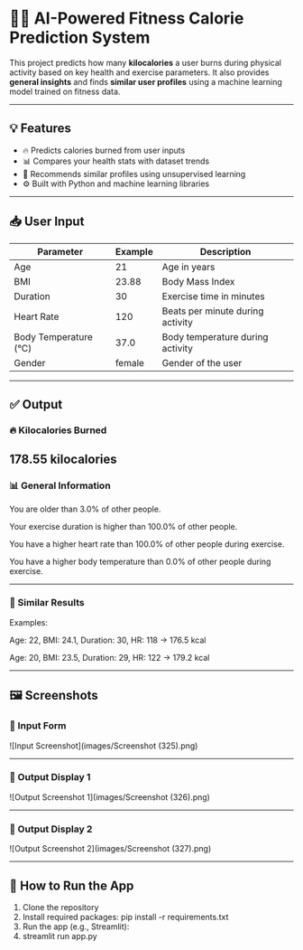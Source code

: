 # 🏃‍♀️ AI-Powered Fitness Calorie Prediction System

This project predicts how many **kilocalories** a user burns during physical activity based on key health and exercise parameters. It also provides **general insights** and finds **similar user profiles** using a machine learning model trained on fitness data.

---

## 💡 Features

- 🔥 Predicts calories burned from user inputs
- 📊 Compares your health stats with dataset trends
- 🔁 Recommends similar profiles using unsupervised learning
- ⚙️ Built with Python and machine learning libraries

---

## 📥 User Input

| Parameter             | Example | Description                              |
|-----------------------|---------|------------------------------------------|
| Age                   | 21      | Age in years                              |
| BMI                   | 23.88   | Body Mass Index                           |
| Duration              | 30      | Exercise time in minutes                  |
| Heart Rate            | 120     | Beats per minute during activity          |
| Body Temperature (°C) | 37.0    | Body temperature during activity          |
| Gender                | female  | Gender of the user                        |

---

## ✅ Output

### 🔥 Kilocalories Burned

178.55 kilocalories
---

### 📊 General Information

You are older than 3.0% of other people.

Your exercise duration is higher than 100.0% of other people.

You have a higher heart rate than 100.0% of other people during exercise.

You have a higher body temperature than 0.0% of other people during exercise.

---

### 🔁 Similar Results

Examples:

Age: 22, BMI: 24.1, Duration: 30, HR: 118 → 176.5 kcal

Age: 20, BMI: 23.5, Duration: 29, HR: 122 → 179.2 kcal

---

## 🖼️ Screenshots

### 🔹 Input Form

![Input Screenshot](images/Screenshot (325).png)

---

### 🔹 Output Display 1

![Output Screenshot 1](images/Screenshot (326).png)

---
### 🔹 Output Display 2

![Output Screenshot 2](images/Screenshot (327).png)

---

## 🚀 How to Run the App

1. Clone the repository
2. Install required packages:
pip install -r requirements.txt
3. Run the app (e.g., Streamlit):
4. streamlit run app.py
